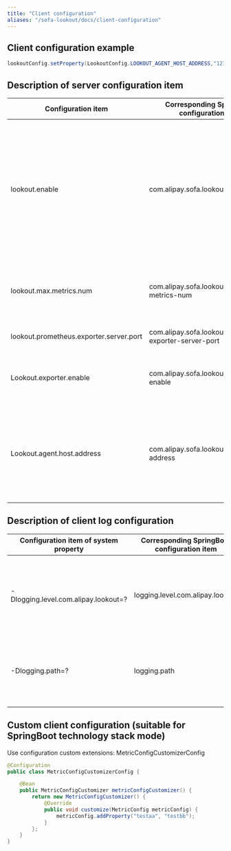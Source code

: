 ```yaml
---
title: "Client configuration"
aliases: "/sofa-lookout/docs/client-configuration"
---
```


## Client configuration example

```java
lookoutConfig.setProperty(LookoutConfig.LOOKOUT_AGENT_HOST_ADDRESS,"127.0.0.1");
```

## Description of server configuration item

| Configuration item | Corresponding SpringBoot configuration item | Default value | Description |
| ---| --- | ---| ---|
| lookout.enable | com.alipay.sofa.lookout.enable | true | Function switch, it defaults to true. If you change it to false (empty objects and empty methods), then all metrics comsume almost no memory and computing resource  |
| lookout.max.metrics.num | com.alipay.sofa.lookout.max-metrics-num |5000 | Maximum number limit of metrics, over which will be automatically ignored |
| lookout.prometheus.exporter.server.port| com.alipay.sofa.lookout.prometheus-exporter-server-port | 9494 | The port got by Prometheus |
Lookout.exporter.enable| com.alipay.sofa.lookout.exporter-enable | false | Whether or not to enable services that support passive collection |
Lookout.agent.host.address| com.alipay.sofa.lookout.agent-host-address | - | Proactively report the annotation address of the Agent server. Multiple addresses are separated by commas |

## Description of client log configuration

| Configuration item of system property  | Corresponding SpringBoot configuration item | Default Value | Description |
| ---| --- | ---| ---|
| -Dlogging.level.com.alipay.lookout=? | logging.level.com.alipay.lookout | warn | The log level of Lookout client. Debug to see the details of the report data |
| -Dlogging.path=? | logging.path | Directory of the current user | Modify SpringBoot V1 log directory, including "lookout/" log subdirectory |

## Custom client configuration (suitable for SpringBoot technology stack mode)

Use configuration custom extensions: MetricConfigCustomizerConfig

```java
@Configuration
public class MetricConfigCustomizerConfig {

    @Bean
    public MetricConfigCustomizer metricConfigCustomizer() {
        return new MetricConfigCustomizer() {
            @Override
            public void customize(MetricConfig metricConfig) {
                metricConfig.addProperty("testaa", "testbb");
            }
        };
    }
}
```
